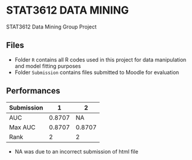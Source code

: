 # STAT3612 DATA MINING
STAT3612 Data Mining Group Project
## Files
- Folder `R` contains all R codes used in this project for data manipulation and model fitting purposes
- Folder `Submission` contains files submitted to Moodle for evaluation
## Performances
|Submission|1|2|
|---|---|---|
|AUC|0.8707|NA|
|Max AUC|0.8707|0.8707|
|Rank|2|2|
* NA was due to an incorrect submission of html file
